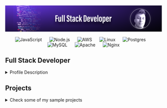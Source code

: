 ![Banner](https://github.com/diego28e/diego28e/raw/main/github-banner-diego.png)

<div align="center">
  <img src="https://img.icons8.com/color/48/000000/javascript.png" alt="JavaScript" />
  &nbsp;&nbsp;&nbsp;&nbsp;
  <img src="https://img.icons8.com/color/48/000000/nodejs.png" alt="Node.js" />
  &nbsp;&nbsp;&nbsp;&nbsp;
  <img src="https://img.icons8.com/color/48/000000/amazon-web-services.png" alt="AWS" />
  &nbsp;&nbsp;&nbsp;&nbsp;
  <img src="https://img.icons8.com/color/48/000000/linux.png" alt="Linux" />
  &nbsp;&nbsp;&nbsp;&nbsp;
  <img style="width:48px;" src="https://cdn.iconscout.com/icon/free/png-256/postgresql-8-1175119.png" alt="Postgres" />
  &nbsp;&nbsp;&nbsp;&nbsp;
  <img src="https://img.icons8.com/color/48/000000/mysql-logo.png" alt="MySQL" />
  &nbsp;&nbsp;&nbsp;&nbsp;
  <img src="https://img.icons8.com/ios/48/ffffff/maven-ios.png" alt="Apache" />
  &nbsp;&nbsp;&nbsp;&nbsp;
  <img src="https://img.icons8.com/color/48/000000/nginx.png" alt="Nginx" />
</div>



## Full Stack Developer

<details>
  <summary>Profile Description</summary>
  <p>
    👋 Hi there. Welcome to my GitHub profile! I am a full stack developer with expertise in backend development. Here you can find some of my projects and contributions.
  </p>
  <ul>
    <li>🔭 I’m currently working as a full stack developer in the education field, managing servers, maintaining and updating web apps, and building custom solutions to enhace students' foreign language learning process.</li>
    <li>🌱 I’m passionate about learning new things all the time and right now I'm learning about cloudformation</li>
    <li>👯 I’m looking to collaborate on projects that allow me to contribute as a team  member and hone my backend development skills</li>
    <li>💬 Ask me about: AWS, integrations, and innovating solutions for automating processes in a business</li>
    <li>📫 You can reach me at diego28e@gmail.com</li>
  </ul>
</details>

## Projects
<details>
    <summary>Check some of my sample projects</summary>
<div align="center">
  <table>
    <tr>
      <td align="center" width="300">
        <div style="width: 300px; height: 200px; border: 1px solid #ccc; border-radius: 10px; padding: 10px;">
          <h3>Free Serverless Dictionary</h3>
          <img style="width:100px" src="https://d1nhio0ox7pgb.cloudfront.net/_img/g_collection_png/standard/512x512/dictionary.png" alt="dictionary">
          <p>This project is an English dictionary application built using Node.js and AWS. It leverages a serverless infrastructure with AWS Lambda, API Gateway, and CloudFormation for deployment and management. The application allows users to search for English words and retrieve definitions, phonetic transcriptions, and example usages. The frontend is built using EJS templates, and the backend is powered by Express.js</p>
          <a href="https://wmmxkxj6bc.execute-api.us-east-1.amazonaws.com/dev/" target="_blank">View Project</a>
        </div>
      </td>
      <td align="center" width="300">
        <div style="width: 300px; height: 200px; border: 1px solid #ccc; border-radius: 10px; padding: 10px;">
          <h3>Budget Tracker App - It'll be using React js soon</h3>
          <img style="width:100px" src="https://img.icons8.com/?size=100&id=OmXGmC6uyOd1&format=png&color=000000" alt="piggy-bank">
          <p>This app will help you keep track of your monthly incomes and expenses in an easy way. This project leverages nodejs-express and postgresql for helping you manage your monthly income and expenses. It'll soon be refactored using react js and will include additional functionalities.</p>
          <a href="https://prosperity.academiadelcodigo.com" target="_blank">View Project</a>
        </div>
      </td>
      <!-- <td align="center" width="300">
        <div style="width: 300px; height: 200px; border: 1px solid #ccc; border-radius: 10px; padding: 10px;">
          <h3>Serverless Project 3</h3>
          <p>Serverless application using AWS Lambda, API Gateway, and DynamoDB for scalable backend services.</p>
          <a href="https://github.com/diego28e/project3" target="_blank">View Project</a>
        </div>
      </td> -->
    </tr>
  </table>
</div>
</details>
<!---
diego28e/diego28e is a ✨ special ✨ repository because its `README.md` (this file) appears on your GitHub profile.
You can click the Preview link to take a look at your changes.
--->
